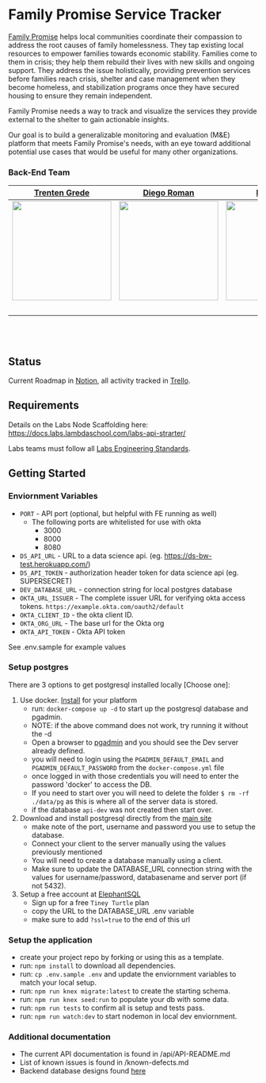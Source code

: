 # Family Promise Service Tracker

[Family Promise](https://familypromise.org/) helps local communities coordinate their compassion to address the root causes of family homelessness. They tap existing local resources to empower families towards economic stability. Families come to them in crisis; they help them rebuild their lives with new skills and ongoing support. They address the issue holistically, providing prevention services before families reach crisis, shelter and case management when they become homeless, and stabilization programs once they have secured housing to ensure they remain independent.

Family Promise needs a way to track and visualize the services they provide external to the shelter to gain actionable insights.

Our goal is to build a generalizable monitoring and evaluation (M&E) platform that meets Family Promise's needs, with an eye toward additional potential use cases that would be useful for many other organizations.


### Back-End Team
| [Trenten Grede](https://github.com/Tgrede) | [Diego Roman ](https://github.com/Diegormnv) | [Remy Vila](https://github.com/RemyVila) | [Declan Casey](https://github.com/declan-casey) | [Anthony Catanzariti](https://github.com/apcatanzariti) |
| --- | --- | --- | --- | --- |
| <img src="https://avatars.githubusercontent.com/u/15914068?s=400&u=0fc67f6a406f42024c30ba12a19778921ab755d4&v=4" width="200" align="center"/> | <img src="https://avatars.githubusercontent.com/u/72019243?v=4" width="200" align="center"/> | <img src="https://avatars.githubusercontent.com/u/71950482?v=4" width="200" align="center"/> | <img src="https://avatars.githubusercontent.com/u/73033132?v=4" width="200" align="center"/> |  <img src="https://avatars.githubusercontent.com/u/74742085?v=4" width="200" align="center"/> |
| [ <img src="https://static.licdn.com/sc/h/al2o9zrvru7aqj8e1x2rzsrca" width="15">](https://www.linkedin.com/in/trenteng/) [<img src="https://github.com/favicon.ico" width="15"> ](https://github.com/Tgrede) | [ <img src="https://static.licdn.com/sc/h/al2o9zrvru7aqj8e1x2rzsrca" width="15">]( https://www.linkedin.com/in/diego-roman-743897142/) [<img src="https://github.com/favicon.ico" width="15"> ](https://github.com/Diegormnv) | [ <img src="https://static.licdn.com/sc/h/al2o9zrvru7aqj8e1x2rzsrca" width="15">](https://www.linkedin.com/in/remy-vila-657514134/) [<img src="https://github.com/favicon.ico" width="15"> ](https://github.com/RemyVila) | [ <img src="https://static.licdn.com/sc/h/al2o9zrvru7aqj8e1x2rzsrca" width="15">](https://www.linkedin.com/in/declan-casey-63bb431bb/) [<img src="https://github.com/favicon.ico" width="15"> ](https://github.com/declan-casey) | [ <img src="https://static.licdn.com/sc/h/al2o9zrvru7aqj8e1x2rzsrca" width="15">](https://www.linkedin.com/in/anthony-catanzariti/) [<img src="https://github.com/favicon.ico" width="15"> ](https://github.com/apcatanzariti) |
<br>
<br>

## Status
Current Roadmap in [Notion](https://www.notion.so/Roadmap-Family-Promise-Service-Tracker-Labs-34-cfc13e83f2e849c98056fee3890c9272), all activity tracked in [Trello](https://trello.com/b/48DG97Ae/labs-34-family-promise-service-tracker-team-b).

## Requirements
Details on the Labs Node Scaffolding here: <https://docs.labs.lambdaschool.com/labs-api-strarter/>

Labs teams must follow all [Labs Engineering Standards](https://labs.lambdaschool.com/topics/node-js/).


## Getting Started

### Enviornment Variables

- `PORT` - API port (optional, but helpful with FE running as well)
  - The following ports are whitelisted for use with okta
    - 3000
    - 8000
    - 8080
- `DS_API_URL` - URL to a data science api. (eg. <https://ds-bw-test.herokuapp.com/>)
- `DS_API_TOKEN` - authorization header token for data science api (eg. SUPERSECRET)
- `DEV_DATABASE_URL` - connection string for local postgres database
- `OKTA_URL_ISSUER` - The complete issuer URL for verifying okta access tokens. `https://example.okta.com/oauth2/default`
- `OKTA_CLIENT_ID` - the okta client ID.
- `OKTA_ORG_URL` - The base url for the Okta org
- `OKTA_API_TOKEN` - Okta API token

See .env.sample for example values

### Setup postgres

There are 3 options to get postgresql installed locally [Choose one]:

1. Use docker. [Install](https://docs.docker.com/get-docker/) for your platform
    - run: `docker-compose up -d` to start up the postgresql database and pgadmin.
    - NOTE: if the above command does not work, try running it without the -d
    - Open a browser to [pgadmin](http://localhost:5050/) and you should see the Dev server already defined.
    - you will need to login using the `PGADMIN_DEFAULT_EMAIL` and `PGADMIN_DEFAULT_PASSWORD` from the `docker-compose.yml` file
    - once logged in with those credentials you will need to enter the password 'docker' to access the DB.
    - If you need to start over you will need to delete the folder `$ rm -rf ./data/pg` as this is where all of the server data is stored.
    - if the database `api-dev` was not created then start over.
2. Download and install postgresql directly from the [main site](https://www.postgresql.org/download/)
    - make note of the port, username and password you use to setup the database.
    - Connect your client to the server manually using the values previously mentioned
    - You will need to create a database manually using a client.
    - Make sure to update the DATABASE_URL connection string with the values for username/password, databasename and server port (if not 5432).
3. Setup a free account at [ElephantSQL](https://www.elephantsql.com/plans.html)
    - Sign up for a free `Tiney Turtle` plan
    - copy the URL to the DATABASE_URL .env variable
    - make sure to add `?ssl=true` to the end of this url

### Setup the application

- create your project repo by forking or using this as a template.
- run: `npm install` to download all dependencies.
- run: `cp .env.sample .env` and update the enviornment variables to match your local setup.
- run: `npm run knex migrate:latest` to create the starting schema.
- run: `npm run knex seed:run` to populate your db with some data.
- run: `npm run tests` to confirm all is setup and tests pass.
- run: `npm run watch:dev` to start nodemon in local dev enviornment.

### Additional documentation
- The current API documentation is found in /api/API-README.md
- List of known issues is found in /known-defects.md
- Backend database designs found [here](https://whimsical.com/db-info-4DyAKKuHwr16LrCCejwtev)
